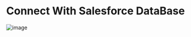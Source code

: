 # Connect With Salesforce DataBase

![image](https://github.com/gauravxlokhande/AllAbout-MuleSoft/assets/119065314/5cd0524c-5e44-4aba-ba29-2cb419c70bd1)
